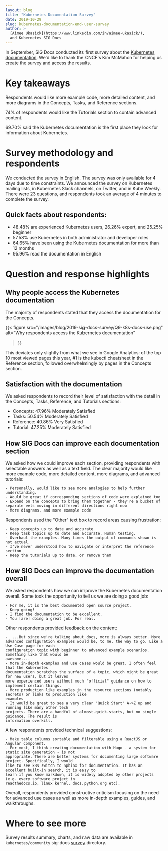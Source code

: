 ```yaml
---
layout: blog
title: "Kubernetes Documentation Survey"
date: 2019-10-29
slug: kubernetes-documentation-end-user-survey
author: >
  [Aimee Ukasick](https://www.linkedin.com/in/aimee-ukasick/),
  and Kubernetes SIG Docs
---
```


In September, SIG Docs conducted its first survey about the [Kubernetes
documentation](https://kubernetes.io/docs/). We'd like to thank the CNCF's Kim
McMahon for helping us create the survey and access the results.

# Key takeaways

Respondents would like more example code, more detailed content, and more
diagrams in the Concepts, Tasks, and Reference sections.

74% of respondents would like the Tutorials section to contain advanced content.

69.70% said the Kubernetes documentation is the first place they look for
information about Kubernetes.

# Survey methodology and respondents

We conducted the survey in English. The survey was only available for 4 days due
to time constraints. We announced the survey on Kubernetes mailing lists, in
Kubernetes Slack channels, on Twitter, and in Kube Weekly. There were 23
questions, and respondents took an average of 4 minutes to complete the survey.

## Quick facts about respondents:

- 48.48% are experienced Kubernetes users, 26.26% expert, and 25.25% beginner
- 57.58% use Kubernetes in both administrator and developer roles
- 64.65% have been using the Kubernetes documentation for more than 12 months
- 95.96% read the documentation in English

# Question and response highlights

## Why people access the Kubernetes documentation

The majority of respondents stated that they access the documentation for the Concepts.

{{< figure
    src="/images/blog/2019-sig-docs-survey/Q9-k8s-docs-use.png"
    alt="Why respondents access the Kubernetes documentation"
>}}

This deviates only slightly from what we see in Google Analytics: of the top 10
most viewed pages this year, #1 is the kubectl cheatsheet in the Reference section,
followed overwhelmingly by pages in the Concepts section.

## Satisfaction with the documentation

We asked respondents to record their level of satisfaction with the detail in
the Concepts, Tasks, Reference, and Tutorials sections:

- Concepts: 47.96% Moderately Satisfied
- Tasks: 50.54% Moderately Satisfied
- Reference: 40.86% Very Satisfied
- Tutorial: 47.25% Moderately Satisfied

## How SIG Docs can improve each documentation section

We asked how we could improve each section, providing respondents with
selectable answers as well as a text field. The clear majority would like more
example code, more detailed content, more diagrams, and advanced tutorials:

```text
- Personally, would like to see more analogies to help further understanding.
- Would be great if corresponding sections of code were explained too
- Expand on the concepts to bring them together - they're a bucket of separate eels moving in different directions right now
- More diagrams, and more example code
 ```

Respondents used the "Other" text box to record areas causing frustration:

```text
- Keep concepts up to date and accurate
- Keep task topics up to date and accurate. Human testing.
- Overhaul the examples. Many times the output of commands shown is not actual.
- I've never understood how to navigate or interpret the reference section
- Keep the tutorials up to date, or remove them
```

## How SIG Docs can improve the documentation overall

We asked respondents how we can improve the Kubernetes documentation
overall. Some took the opportunity to tell us we are doing a good job:

```text
- For me, it is the best documented open source project.
- Keep going!
- I find the documentation to be excellent.
- You [are] doing a great job. For real.
```

Other respondents provided feedback on the content:

```text
-  ...But since we're talking about docs, more is always better. More
advanced configuration examples would be, to me, the way to go. Like a Use Case page for each
configuration topic with beginner to advanced example scenarios. Something like that would be
awesome....
- More in-depth examples and use cases would be great. I often feel that the Kubernetes
documentation scratches the surface of a topic, which might be great for new users, but it leaves
more experienced users without much "official" guidance on how to implement certain things.
- More production like examples in the resource sections (notably secrets) or links to production like
examples
- It would be great to see a very clear "Quick Start" A->Z up and running like many other tech
projects. There are a handful of almost-quick-starts, but no single guidance. The result is
information overkill.
```

A few respondents provided technical suggestions:

```text
- Make table columns sortable and filterable using a ReactJS or Angular component.
- For most, I think creating documentation with Hugo - a system for static site generation - is not
appropriate. There are better systems for documenting large software project. Specifically, I would
like to see k8s switch to Sphinx for documentation. It has an excellent built-in search, it is easy to
learn if you know markdown, it is widely adopted by other projects (e.g. every software project in
readthedocs.io, linux kernel, docs.python.org etc).
```

Overall, respondents provided constructive criticism focusing on the need for
advanced use cases as well as more in-depth examples, guides, and walkthroughs.

# Where to see more

Survey results summary, charts, and raw data are available in `kubernetes/community` sig-docs [survey](https://github.com/kubernetes/community/tree/master/sig-docs/survey) directory.
